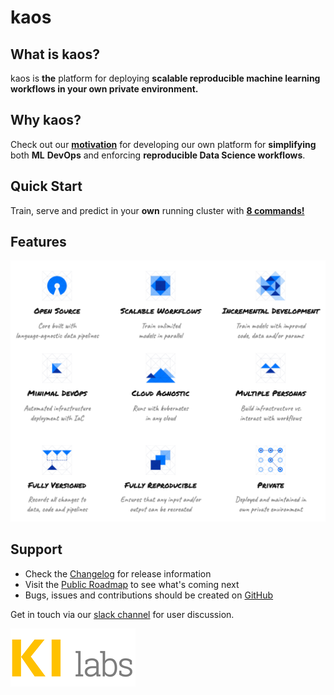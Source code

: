# kaos

## What is kaos?

kaos is **the** platform for deploying **scalable reproducible machine learning workflows in your own private environment.**

## Why kaos?

Check out our [**motivation**](motivation/) for developing our own platform for **simplifying** both **ML** **DevOps** and enforcing **reproducible Data Science workflows**.

## Quick Start

Train, serve and predict in your **own** running cluster with [**8 commands!**](getting-started/quick-start.md)

## Features

![](.gitbook/assets/kaos-features%20%281%29.png)

## Support

* Check the [Changelog](miscellaneous/changelog.md) for release information
* Visit the [Public Roadmap](miscellaneous/roadmap.md) to see what's coming next
* Bugs, issues and contributions should be created on [GitHub](https://github.com/KI-labs/kaos-infra)

Get in touch via our [slack channel](https://kaos-dev.slack.com) for user discussion.

![](.gitbook/assets/image-8.png)

